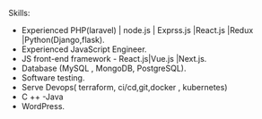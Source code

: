 
Skills:
- Experienced PHP(laravel) | node.js | Exprss.js |React.js |Redux |Python(Django,flask).
- Experienced JavaScript Engineer.
- JS front-end framework - React.js|Vue.js |Next.js.
- Database (MySQL , MongoDB, PostgreSQL).
- Software testing.
- Serve Devops( terraform, ci/cd,git,docker , kubernetes)
- C ++
-Java
- WordPress.
